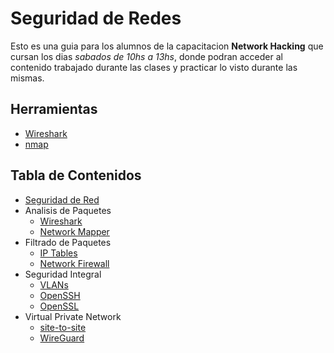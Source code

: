 # Seguridad de Redes

Esto es una guia para los alumnos de la capacitacion __Network Hacking__ que cursan los dias _sabados de 10hs a 13hs_, donde podran acceder al contenido trabajado durante las clases y practicar lo visto durante las mismas.

## Herramientas

* [Wireshark](https://www.wireshark.org/download.html)
* [nmap](https://nmap.org/download.html)

## Tabla de Contenidos

* [Seguridad de Red](./docs/security.md)
* Analisis de Paquetes
    * [Wireshark](./docs/wireshark.md)
    * [Network Mapper](./docs/nmap.md)
* Filtrado de Paquetes
    * [IP Tables](./docs/iptables.md)
    * [Network Firewall](./docs/netshfw.md)
* Seguridad Integral
    * [VLANs](./docs/vlan.md)
    * [OpenSSH](./docs/openssh.md)
    * [OpenSSL](./docs/openssl.md)
* Virtual Private Network
    * [site-to-site](./docs/vpn.md)
    * [WireGuard](./docs/wireguard.md)